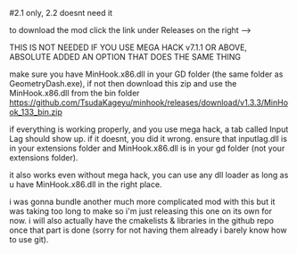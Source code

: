 #2.1 only, 2.2 doesnt need it

to download the mod click the link under Releases on the right -->

THIS IS NOT NEEDED IF YOU USE MEGA HACK v7.1.1 OR ABOVE, ABSOLUTE ADDED AN OPTION THAT DOES THE SAME THING

make sure you have MinHook.x86.dll in your GD folder (the same folder as GeometryDash.exe), if not then download this zip and use the MinHook.x86.dll from the bin folder https://github.com/TsudaKageyu/minhook/releases/download/v1.3.3/MinHook_133_bin.zip

if everything is working properly, and you use mega hack, a tab called Input Lag should show up. if it doesnt, you did it wrong. ensure that inputlag.dll is in your extensions folder and MinHook.x86.dll is in your gd folder (not your extensions folder). 

it also works even without mega hack, you can use any dll loader as long as u have MinHook.x86.dll in the right place.

i was gonna bundle another much more complicated mod with this but it was taking too long to make so i'm just releasing this one on its own for now. i will also actually have the cmakelists & libraries in the github repo once that part is done (sorry for not having them already i barely know how to use git).
